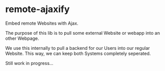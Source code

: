 # remote-ajaxify
Embed remote Websites with Ajax.

The purpose of this lib is to pull some external Website or webapp into an other Webpage. 

We use this internally to pull a backend for our Users into our regular Website. This way, we can keep 
both Systems completely seperated.

Still work in progress...
